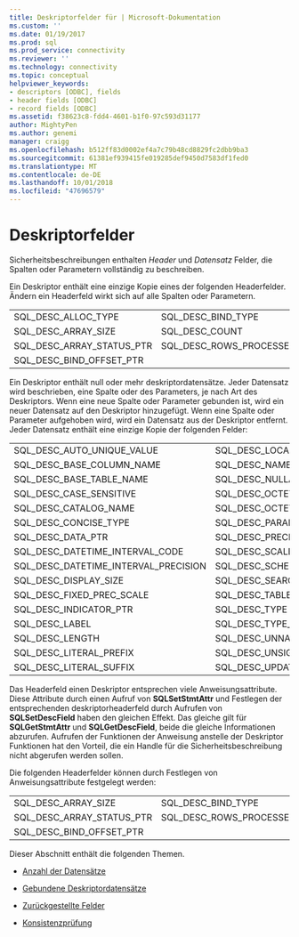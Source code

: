 ```yaml
---
title: Deskriptorfelder für | Microsoft-Dokumentation
ms.custom: ''
ms.date: 01/19/2017
ms.prod: sql
ms.prod_service: connectivity
ms.reviewer: ''
ms.technology: connectivity
ms.topic: conceptual
helpviewer_keywords:
- descriptors [ODBC], fields
- header fields [ODBC]
- record fields [ODBC]
ms.assetid: f38623c8-fdd4-4601-b1f0-97c593d31177
author: MightyPen
ms.author: genemi
manager: craigg
ms.openlocfilehash: b512ff83d0002ef4a7c79b48cd8829fc2dbb9ba3
ms.sourcegitcommit: 61381ef939415fe019285def9450d7583df1fed0
ms.translationtype: MT
ms.contentlocale: de-DE
ms.lasthandoff: 10/01/2018
ms.locfileid: "47696579"
---
```

# <a name="descriptor-fields"></a>Deskriptorfelder
Sicherheitsbeschreibungen enthalten *Header* und *Datensatz* Felder, die Spalten oder Parametern vollständig zu beschreiben.  
  
 Ein Deskriptor enthält eine einzige Kopie eines der folgenden Headerfelder. Ändern ein Headerfeld wirkt sich auf alle Spalten oder Parametern.  
  
|||  
|-|-|  
|SQL_DESC_ALLOC_TYPE|SQL_DESC_BIND_TYPE|  
|SQL_DESC_ARRAY_SIZE|SQL_DESC_COUNT|  
|SQL_DESC_ARRAY_STATUS_PTR|SQL_DESC_ROWS_PROCESSED_PTR|  
|SQL_DESC_BIND_OFFSET_PTR||  
  
 Ein Deskriptor enthält null oder mehr deskriptordatensätze. Jeder Datensatz wird beschrieben, eine Spalte oder des Parameters, je nach Art des Deskriptors. Wenn eine neue Spalte oder Parameter gebunden ist, wird ein neuer Datensatz auf den Deskriptor hinzugefügt. Wenn eine Spalte oder Parameter aufgehoben wird, wird ein Datensatz aus der Deskriptor entfernt. Jeder Datensatz enthält eine einzige Kopie der folgenden Felder:  
  
|||  
|-|-|  
|SQL_DESC_AUTO_UNIQUE_VALUE|SQL_DESC_LOCAL_TYPE_NAME|  
|SQL_DESC_BASE_COLUMN_NAME|SQL_DESC_NAME|  
|SQL_DESC_BASE_TABLE_NAME|SQL_DESC_NULLABLE|  
|SQL_DESC_CASE_SENSITIVE|SQL_DESC_OCTET_LENGTH|  
|SQL_DESC_CATALOG_NAME|SQL_DESC_OCTET_LENGTH_PTR|  
|SQL_DESC_CONCISE_TYPE|SQL_DESC_PARAMETER_TYPE|  
|SQL_DESC_DATA_PTR|SQL_DESC_PRECISION|  
|SQL_DESC_DATETIME_INTERVAL_CODE|SQL_DESC_SCALE|  
|SQL_DESC_DATETIME_INTERVAL_PRECISION|SQL_DESC_SCHEMA_NAME|  
|SQL_DESC_DISPLAY_SIZE|SQL_DESC_SEARCHABLE|  
|SQL_DESC_FIXED_PREC_SCALE|SQL_DESC_TABLE_NAME|  
|SQL_DESC_INDICATOR_PTR|SQL_DESC_TYPE|  
|SQL_DESC_LABEL|SQL_DESC_TYPE_NAME|  
|SQL_DESC_LENGTH|SQL_DESC_UNNAMED|  
|SQL_DESC_LITERAL_PREFIX|SQL_DESC_UNSIGNED|  
|SQL_DESC_LITERAL_SUFFIX|SQL_DESC_UPDATABLE|  
  
 Das Headerfeld einen Deskriptor entsprechen viele Anweisungsattribute. Diese Attribute durch einen Aufruf von **SQLSetStmtAttr** und Festlegen der entsprechenden deskriptorheaderfeld durch Aufrufen von **SQLSetDescField** haben den gleichen Effekt. Das gleiche gilt für **SQLGetStmtAttr** und **SQLGetDescField**, beide die gleiche Informationen abzurufen. Aufrufen der Funktionen der Anweisung anstelle der Deskriptor Funktionen hat den Vorteil, die ein Handle für die Sicherheitsbeschreibung nicht abgerufen werden sollen.  
  
 Die folgenden Headerfelder können durch Festlegen von Anweisungsattribute festgelegt werden:  
  
|||  
|-|-|  
|SQL_DESC_ARRAY_SIZE|SQL_DESC_BIND_TYPE|  
|SQL_DESC_ARRAY_STATUS_PTR|SQL_DESC_ROWS_PROCESSED_PTR|  
|SQL_DESC_BIND_OFFSET_PTR||  
  
 Dieser Abschnitt enthält die folgenden Themen.  
  
-   [Anzahl der Datensätze](../../../odbc/reference/develop-app/record-count.md)  
  
-   [Gebundene Deskriptordatensätze](../../../odbc/reference/develop-app/bound-descriptor-records.md)  
  
-   [Zurückgestellte Felder](../../../odbc/reference/develop-app/deferred-fields.md)  
  
-   [Konsistenzprüfung](../../../odbc/reference/develop-app/consistency-check.md)
